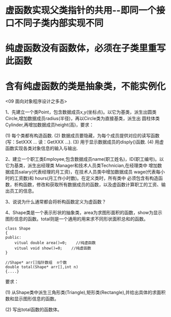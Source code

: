 # 虚函数实现父类指针的共用--即同一个接口不同子类内部实现不同

# 纯虚函数没有函数体，必须在子类里重写此函数

# 含有纯虚函数的类是抽象类，不能实例化

<09 面向对象程序设计之多态>

1、先建立一个类Point，包含数据成员x,y(坐标点)。以它为基类，派生出圆类Circle,增加数据成员radius(半径)，再以Circle类为直接基类，派生出
圆柱体类Cylinder,再增加数据成员height(高)，要求：

(1) 每个类都有构造函数.
(2) 数据成员要隐藏，为每个成员提供对应的读写函数(写：SetXXX  ... 读：GetXXX ...).
(3) 用于显示数据成员的disply()函数.
(4) 用虚函数实现各类对象信息的输入与输出.


2、建立一个职工类Employee,包含数据成员name(职工姓名)，ID(职工编号)。以它为基类，派生出经理类 Manager和技术人员类Technician,在经理类中
增加数据成员salary(代表经理的月工资)，在技术人员类中增加数据成员 wage(代表每小时的工资数)和 hours(月工作小时数)。在定义类时，所有类中
必须包含有构造函数，析构函数，修改和获取所有数据成员的函数，以及虚函数计算职工的工资、输出员工的信息。



3、说说为什么通常都会将析构函数定义为虚函数？

4、Shape类是一个表示形状的抽象类，area为求图形面积的函数，show为显示图形信息的函数。total则是一个通用的用来求不同形状面积总和的函数。

    class Shape
    {
    public:
        vitual double area()=0;    //纯虚函数
        vitual void show()=0;    //纯虚函数
    }

    //Shape* arr[]指针数组  n个数
    double total(Shape* arr[],int n)
    {....}   
要求：

(1) 从Shape类中派生三角形类(Triangle),矩形类(Rectangle),并给出具体的求面积数和显示图形信息的函数。

(2) 写出total函数的函数体。